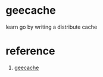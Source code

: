 # geecache
learn go by writing a distribute cache

# reference
1. [geecache](https://geektutu.com/post/geecache.html)

